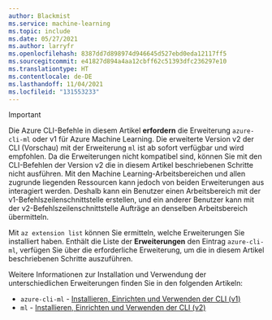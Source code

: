 ```yaml
---
author: Blackmist
ms.service: machine-learning
ms.topic: include
ms.date: 05/27/2021
ms.author: larryfr
ms.openlocfilehash: 8387dd7d898974d946645d527ebd0eda12117ff5
ms.sourcegitcommit: e41827d894a4aa12cbff62c51393dfc236297e10
ms.translationtype: HT
ms.contentlocale: de-DE
ms.lasthandoff: 11/04/2021
ms.locfileid: "131553233"
---
```

> [!IMPORTANT]
> Die Azure CLI-Befehle in diesem Artikel __erfordern__ die Erweiterung `azure-cli-ml` oder v1 für Azure Machine Learning. Die erweiterte Version v2 der CLI (Vorschau) mit der Erweiterung `ml` ist ab sofort verfügbar und wird empfohlen. Da die Erweiterungen nicht kompatibel sind, können Sie mit den CLI-Befehlen der Version v2 die in diesem Artikel beschriebenen Schritte nicht ausführen. Mit den Machine Learning-Arbeitsbereichen und allen zugrunde liegenden Ressourcen kann jedoch von beiden Erweiterungen aus interagiert werden. Deshalb kann ein Benutzer einen Arbeitsbereich mit der v1-Befehlszeilenschnittstelle erstellen, und ein anderer Benutzer kann mit der v2-Befehlszeilenschnittstelle Aufträge an denselben Arbeitsbereich übermitteln.
>
> Mit `az extension list` können Sie ermitteln, welche Erweiterungen Sie installiert haben. Enthält die Liste der __Erweiterungen__ den Eintrag `azure-cli-ml`, verfügen Sie über die erforderliche Erweiterung, um die in diesem Artikel beschriebenen Schritte auszuführen.
>
> Weitere Informationen zur Installation und Verwendung der unterschiedlichen Erweiterungen finden Sie in den folgenden Artikeln:
> 
> * `azure-cli-ml` - [Installieren, Einrichten und Verwenden der CLI (v1)](../articles/machine-learning/reference-azure-machine-learning-cli.md)
> * `ml` - [Installieren, Einrichten und Verwenden der CLI (v2)](../articles/machine-learning/how-to-configure-cli.md)
